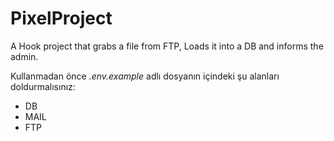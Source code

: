 # PixelProject
A Hook project that grabs a file from FTP, Loads it into a DB and informs the admin.

Kullanmadan önce <i>.env.example</i> adlı dosyanın içindeki şu alanları doldurmalısınız:
<ul>
    <li>DB</li>
    <li>MAIL</li>
    <li>FTP</li>
</ul>
